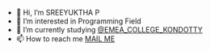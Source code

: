 - 👋 Hi, I’m SREEYUKTHA P
- 👀 I’m interested in Programming Field
- 🌱 I’m currently studying [@EMEA_COLLEGE_KONDOTTY](https://emeacollege.ac.in)
- 📫 How to reach me [MAIL ME](mailto:sreeyukthap@gmail.com)


